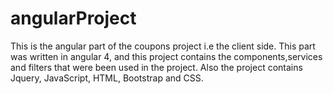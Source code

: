 # angularProject
This is the angular part of the coupons project i.e the client side.
This part was written in angular 4, and this project contains the components,services and filters that were been used in the project.
Also the project contains Jquery, JavaScript, HTML, Bootstrap and CSS.
